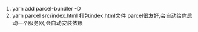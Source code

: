 1. yarn add parcel-bundler -D
2.  yarn parcel src/index.html  打包index.html文件
parcel很友好,会自动给你启动一个服务器,会自动安装依赖